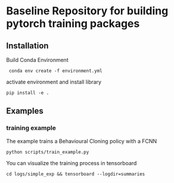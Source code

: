 # Baseline Repository for building pytorch training packages


## Installation

Build Conda Environment

```angular2html
 conda env create -f environment.yml
```

activate environment and install library

```
pip install -e .
```


## Examples

### training example

The example trains a Behavioural Cloning policy with a FCNN
```angular2html
python scripts/train_example.py
```

You can visualize the training process in tensorboard
```angular2html
cd logs/simple_exp && tensorboard --logdir=summaries
```